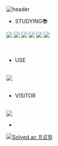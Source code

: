 ![header](https://capsule-render.vercel.app/api?&text=🖥Hi,there?🎈&height=310&color=D3D3D3)





- STUDYING📚
<div align="left">
	<img src="https://img.shields.io/badge/Python-3776AB?style=flat&logo=Python&logoColor=white" />
	<img src="https://img.shields.io/badge/Java-007396?style=flat&logo=Java&logoColor=white" />
	<img src="https://img.shields.io/badge/C-A8B9CC?style=flat&logo=C&logoColor=white" />
	<img src="https://img.shields.io/badge/Mysql-4479A1?style=flat&logo=Mysql&logoColor=white" />
	<img src="https://img.shields.io/badge/HTML5-E34F26?style=flat&logo=HTML5&logoColor=white" />
	<img src="https://img.shields.io/badge/CSS3-1572B6?style=flat&logo=CSS3&logoColor=white" />
</div>
<br>
<br>


- USE <br>
<br>
<img src="https://github-readme-stats.vercel.app/api/top-langs/?username=secons127&layout=compact"><br>
<br>

- VISITOR <br>
<br>
<img src="https://github-readme-stats.vercel.app/api?username=secons127&show_icons=true">


-
[![Solved.ac
프로필](http://mazassumnida.wtf/api/v2/generate_badge?boj={handle})](https://solved.ac/{handle})
